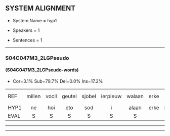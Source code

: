 
## SYSTEM ALIGNMENT

- System Name = hyp1

- Speakers = 1

- Sentences = 1

---

### S04C047M3_2LGPseudo

#### (S04C047M3_2LGPseudo-words)

- Cor=3.1%	Sub=79.7%	Del=0.0%	Ins=17.2%

|  |  |  |  |  |  |  |  |  |  |  |  |  |  |  |  |  |  |  |  |  |  |  |  |  |  |  |  |  |  |  |  |  |  |  |  |  |  |  |  |  |  |  |  |  |  |  |  |  |  |  |  |  |  |  |  |  |  |  |  |  |  |  |  |  |
|:--- |:---:|:---:|:---:|:---:|:---:|:---:|:---:|:---:|:---:|:---:|:---:|:---:|:---:|:---:|:---:|:---:|:---:|:---:|:---:|:---:|:---:|:---:|:---:|:---:|:---:|:---:|:---:|:---:|:---:|:---:|:---:|:---:|:---:|:---:|:---:|:---:|:---:|:---:|:---:|:---:|:---:|:---:|:---:|:---:|:---:|:---:|:---:|:---:|:---:|:---:|:---:|:---:|:---:|:---:|:---:|:---:|:---:|:---:|:---:|:---:|:---:|:---:|:---:|:---:|
| REF | millen | vocil | geutel | sjobel | ierpieuw | walaan | erke |  |  |  |  |  |  |  |  |  |  |  | haweel | saarweng | * | gevicht | gevicht | *x | eemde | bepoud | orstalk | * | * | veten*(vetten) | gefouw | vurpaand | nizung | * | fiewon | kneurem | vawaai | strellen | zwieten | foetbans | * | * | oonste | * | muider | grijnken | schielstaug | * | prilsood | vloender | * | milste | veurder | kloeien | ulen | orponk | * | schodig | ijpo | menuur | * | spreikje | hiffreeuw | wooien |
| HYP1 | ne | hoi | eto | sod | i | alaan | erke | hai | sarle | gevie | gevig | geviegd | ja | inde | de | pok | oo | tank | oosplank | oosplk | vitten | he | pal | nu | pant | izin | in | ion | nier | en | vawi | ternen | wieten | hoet | bans | ons | tes | oonse | ons | demo | mui | de | grenke | o | st | to | de | ns | n | te | e | n | o | on | spool | school | du | ijtol | ne | nu | spej | spreikje | liefreeul | woeien |
| EVAL | S | S | S | S | S | S |  | I | I | I | I | I | I | I | I | I | I | I | S | S | S | S | S | S | S | S | S | S | S | S | S | S | S | S | S | S | S | S | S | S | S | S | S | S | S | S | S | S | S | S | S | S | S | S | S | S | S | S | S | S | S |  | S | S |
---

---
